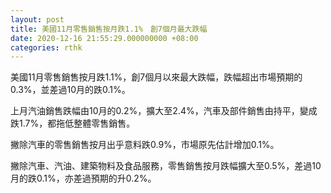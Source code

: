 ```yaml
---
layout: post
title: 美國11月零售銷售按月跌1.1%　創7個月最大跌幅
date: 2020-12-16 21:55:29.000000000 +08:00
categories: rthk
---
```


美國11月零售銷售按月跌1.1%，創7個月以來最大跌幅，跌幅超出市場預期的0.3%，並差過10月的跌0.1%。

上月汽油銷售跌幅由10月的0.2%，擴大至2.4%，汽車及部件銷售由持平，變成跌1.7%，都拖低整體零售銷售。

撇除汽車的零售銷售按月出乎意料跌0.9%，市場原先估計增加0.1%。

撇除汽車、汽油、建築物料及食品服務，零售銷售按月跌幅擴大至0.5%，差過10月的跌0.1%，亦差過預期的升0.2%。
